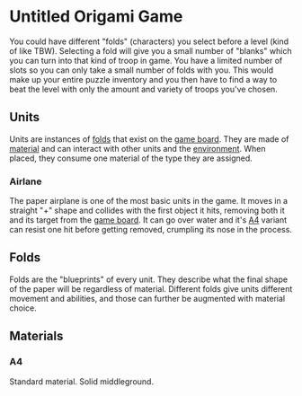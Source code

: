 # Untitled Origami Game

You could have different "folds" (characters) you select before a level (kind of
like TBW). Selecting a fold will give you a small number of "blanks" which you
can turn into that kind of troop in game. You have a limited number of slots so
you can only take a small number of folds with you. This would make up your
entire puzzle inventory and you then have to find a way to beat the level with
only the amount and variety of troops you've chosen.

## Units

Units are instances of [folds](##Folds) that exist on the [game board](##Board).
They are made of [material](##Material) and can interact with other units and
the [environment](##Environment). When placed, they consume one material of the
type they are assigned.

### Airlane

The paper airplane is one of the most basic units in the game. It moves in a
straight "+" shape and collides with the first object it hits, removing both it
and its target from the [game board](##Board). It can go over water and it's
[A4](##A4) variant can resist one hit before getting removed, crumpling its nose
in the process.

## Folds

Folds are the "blueprints" of every unit. They describe what the final shape of
the paper will be regardless of material. Different folds give units different
movement and abilities, and those can further be augmented with material choice.

## Materials

### A4

Standard material. Solid middleground.
